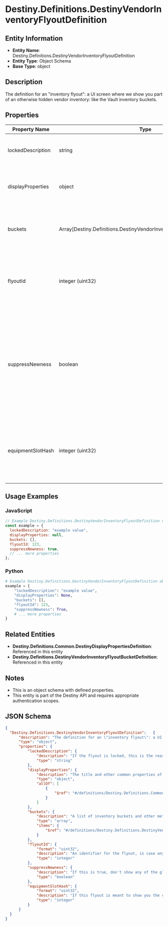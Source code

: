 # Destiny.Definitions.DestinyVendorInventoryFlyoutDefinition

## Entity Information
- **Entity Name**: Destiny.Definitions.DestinyVendorInventoryFlyoutDefinition
- **Entity Type**: Object Schema
- **Base Type**: object

## Description
The definition for an "inventory flyout": a UI screen where we show you part of an otherwise hidden vendor inventory: like the Vault inventory buckets.

## Properties

| Property Name | Type | Description | Required |
|---------------|------|-------------|----------|
| lockedDescription | string | If the flyout is locked, this is the reason why. | No |
| displayProperties | object | The title and other common properties of the flyout. | No |
| buckets | Array[Destiny.Definitions.DestinyVendorInventoryFlyoutBucketDefinition] | A list of inventory buckets and other metadata to show on the screen. | No |
| flyoutId | integer (uint32) | An identifier for the flyout, in case anything else needs to refer to them. | No |
| suppressNewness | boolean | If this is true, don't show any of the glistening "this is a new item" UI elements, like we show on the inventory items themselves in in-game UI. | No |
| equipmentSlotHash | integer (uint32) | If this flyout is meant to show you the contents of the player's equipment slot, this is the slot to show. | No |

## Usage Examples

### JavaScript
```javascript
// Example Destiny.Definitions.DestinyVendorInventoryFlyoutDefinition object
const example = {
  lockedDescription: "example value",
  displayProperties: null,
  buckets: [],
  flyoutId: 123,
  suppressNewness: true,
  // ... more properties
};
```

### Python
```python
# Example Destiny.Definitions.DestinyVendorInventoryFlyoutDefinition object
example = {
    "lockedDescription": "example value",
    "displayProperties": None,
    "buckets": [],
    "flyoutId": 123,
    "suppressNewness": True,
    # ... more properties
}
```

## Related Entities
- **Destiny.Definitions.Common.DestinyDisplayPropertiesDefinition**: Referenced in this entity
- **Destiny.Definitions.DestinyVendorInventoryFlyoutBucketDefinition**: Referenced in this entity

## Notes
- This is an object schema with defined properties.
- This entity is part of the Destiny API and requires appropriate authentication scopes.

## JSON Schema
```json
{
  "Destiny.Definitions.DestinyVendorInventoryFlyoutDefinition":   {
      "description": "The definition for an \"inventory flyout\": a UI screen where we show you part of an otherwise hidden vendor inventory: like the Vault inventory buckets.",
      "type": "object",
      "properties": {
          "lockedDescription": {
              "description": "If the flyout is locked, this is the reason why.",
              "type": "string"
          },
          "displayProperties": {
              "description": "The title and other common properties of the flyout.",
              "type": "object",
              "allOf": [
                  {
                      "$ref": "#/definitions/Destiny.Definitions.Common.DestinyDisplayPropertiesDefinition"
                  }
              ]
          },
          "buckets": {
              "description": "A list of inventory buckets and other metadata to show on the screen.",
              "type": "array",
              "items": {
                  "$ref": "#/definitions/Destiny.Definitions.DestinyVendorInventoryFlyoutBucketDefinition"
              }
          },
          "flyoutId": {
              "format": "uint32",
              "description": "An identifier for the flyout, in case anything else needs to refer to them.",
              "type": "integer"
          },
          "suppressNewness": {
              "description": "If this is true, don't show any of the glistening \"this is a new item\" UI elements, like we show on the inventory items themselves in in-game UI.",
              "type": "boolean"
          },
          "equipmentSlotHash": {
              "format": "uint32",
              "description": "If this flyout is meant to show you the contents of the player's equipment slot, this is the slot to show.",
              "type": "integer"
          }
      }
  }
}
```
